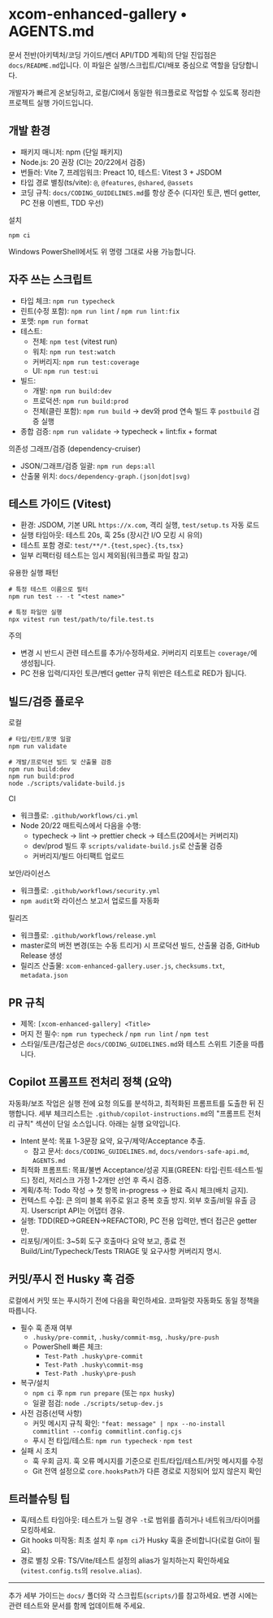# xcom-enhanced-gallery • AGENTS.md

문서 전반(아키텍처/코딩 가이드/벤더 API/TDD 계획)의 단일 진입점은
`docs/README.md`입니다. 이 파일은 실행/스크립트/CI/배포 중심으로 역할을
담당합니다.

개발자가 빠르게 온보딩하고, 로컬/CI에서 동일한 워크플로로 작업할 수 있도록
정리한 프로젝트 실행 가이드입니다.

## 개발 환경

- 패키지 매니저: npm (단일 패키지)
- Node.js: 20 권장 (CI는 20/22에서 검증)
- 번들러: Vite 7, 프레임워크: Preact 10, 테스트: Vitest 3 + JSDOM
- 타입 경로 별칭(ts/vite): `@`, `@features`, `@shared`, `@assets`
- 코딩 규칙: `docs/CODING_GUIDELINES.md`를 항상 준수 (디자인 토큰, 벤더 getter,
  PC 전용 이벤트, TDD 우선)

설치

```pwsh
npm ci
```

Windows PowerShell에서도 위 명령 그대로 사용 가능합니다.

## 자주 쓰는 스크립트

- 타입 체크: `npm run typecheck`
- 린트(수정 포함): `npm run lint` / `npm run lint:fix`
- 포맷: `npm run format`
- 테스트:
  - 전체: `npm test` (vitest run)
  - 워치: `npm run test:watch`
  - 커버리지: `npm run test:coverage`
  - UI: `npm run test:ui`
- 빌드:
  - 개발: `npm run build:dev`
  - 프로덕션: `npm run build:prod`
  - 전체(클린 포함): `npm run build` → dev와 prod 연속 빌드 후 `postbuild` 검증
    실행
- 종합 검증: `npm run validate` → typecheck + lint:fix + format

의존성 그래프/검증 (dependency-cruiser)

- JSON/그래프/검증 일괄: `npm run deps:all`
- 산출물 위치: `docs/dependency-graph.(json|dot|svg)`

## 테스트 가이드 (Vitest)

- 환경: JSDOM, 기본 URL `https://x.com`, 격리 실행, `test/setup.ts` 자동 로드
- 실행 타임아웃: 테스트 20s, 훅 25s (장시간 I/O 모킹 시 유의)
- 테스트 포함 경로: `test/**/*.{test,spec}.{ts,tsx}`
- 일부 리팩터링 테스트는 임시 제외됨(워크플로 파일 참고)

유용한 실행 패턴

```pwsh
# 특정 테스트 이름으로 필터
npm run test -- -t "<test name>"

# 특정 파일만 실행
npx vitest run test/path/to/file.test.ts
```

주의

- 변경 시 반드시 관련 테스트를 추가/수정하세요. 커버리지 리포트는 `coverage/`에
  생성됩니다.
- PC 전용 입력/디자인 토큰/벤더 getter 규칙 위반은 테스트로 RED가 됩니다.

## 빌드/검증 플로우

로컬

```pwsh
# 타입/린트/포맷 일괄
npm run validate

# 개발/프로덕션 빌드 및 산출물 검증
npm run build:dev
npm run build:prod
node ./scripts/validate-build.js
```

CI

- 워크플로: `.github/workflows/ci.yml`
- Node 20/22 매트릭스에서 다음을 수행:
  - typecheck → lint → prettier check → 테스트(20에서는 커버리지)
  - dev/prod 빌드 후 `scripts/validate-build.js`로 산출물 검증
  - 커버리지/빌드 아티팩트 업로드

보안/라이선스

- 워크플로: `.github/workflows/security.yml`
- `npm audit`와 라이선스 보고서 업로드를 자동화

릴리즈

- 워크플로: `.github/workflows/release.yml`
- master로의 버전 변경(또는 수동 트리거) 시 프로덕션 빌드, 산출물 검증, GitHub
  Release 생성
- 릴리즈 산출물: `xcom-enhanced-gallery.user.js`, `checksums.txt`,
  `metadata.json`

## PR 규칙

- 제목: `[xcom-enhanced-gallery] <Title>`
- 머지 전 필수: `npm run typecheck` / `npm run lint` / `npm test`
- 스타일/토큰/접근성은 `docs/CODING_GUIDELINES.md`와 테스트 스위트 기준을
  따릅니다.

## Copilot 프롬프트 전처리 정책 (요약)

자동화/보조 작업은 실행 전에 요청 의도를 분석하고, 최적화된 프롬프트를 도출한 뒤
진행합니다. 세부 체크리스트는 `.github/copilot-instructions.md`의 "프롬프트
전처리 규칙" 섹션이 단일 소스입니다. 아래는 실행 요약입니다.

- Intent 분석: 목표 1-3문장 요약, 요구/제약/Acceptance 추출.
  - 참고 문서: `docs/CODING_GUIDELINES.md`, `docs/vendors-safe-api.md`,
    `AGENTS.md`
- 최적화 프롬프트: 목표/불변 Acceptance/성공 지표(GREEN: 타입·린트·테스트·빌드)
  정리, 저리스크 가정 1-2개만 선언 후 즉시 검증.
- 계획/추적: Todo 작성 → 첫 항목 in-progress → 완료 즉시 체크(배치 금지).
- 컨텍스트 수집: 큰 의미 블록 위주로 읽고 중복 호출 방지. 외부 호출/비밀 유출
  금지. Userscript API는 어댑터 경유.
- 실행: TDD(RED→GREEN→REFACTOR), PC 전용 입력만, 벤더 접근은 getter만.
- 리포팅/게이트: 3~5회 도구 호출마다 요약 보고, 종료 전
  Build/Lint/Typecheck/Tests TRIAGE 및 요구사항 커버리지 명시.

## 커밋/푸시 전 Husky 훅 검증

로컬에서 커밋 또는 푸시하기 전에 다음을 확인하세요. 코파일럿 자동화도 동일
정책을 따릅니다.

- 필수 훅 존재 여부
  - `.husky/pre-commit`, `.husky/commit-msg`, `.husky/pre-push`
  - PowerShell 빠른 체크:
    - `Test-Path .husky\pre-commit`
    - `Test-Path .husky\commit-msg`
    - `Test-Path .husky\pre-push`
- 복구/설치
  - `npm ci` 후 `npm run prepare` (또는 `npx husky`)
  - 일괄 점검: `node ./scripts/setup-dev.js`
- 사전 검증(선택 사항)
  - 커밋 메시지 규칙 확인:
    `"feat: message" | npx --no-install commitlint --config commitlint.config.cjs`
  - 푸시 전 타입/테스트: `npm run typecheck` · `npm test`
- 실패 시 조치
  - 훅 우회 금지. 훅 오류 메시지를 기준으로 린트/타입/테스트/커밋 메시지를 수정
  - Git 전역 설정으로 `core.hooksPath`가 다른 경로로 지정되어 있지 않은지 확인

## 트러블슈팅 팁

- 훅/테스트 타임아웃: 테스트가 느릴 경우 `-t`로 범위를 좁히거나
  네트워크/타이머를 모킹하세요.
- Git hooks 미작동: 최초 설치 후 `npm ci`가 Husky 훅을 준비합니다(로컬 Git이
  필요).
- 경로 별칭 오류: TS/Vite/테스트 설정의 alias가 일치하는지
  확인하세요(`vitest.config.ts`의 `resolve.alias`).

---

추가 세부 가이드는 `docs/` 폴더와 각 스크립트(`scripts/`)를 참고하세요. 변경
시에는 관련 테스트와 문서를 함께 업데이트해 주세요.
